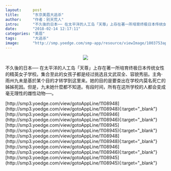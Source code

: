 ```yaml
---
layout:     post
title:      "东京美眉大逃杀"
author:     "作者：别天荒人"
intro:      "不久後的日本── 在太平洋的人工岛「天尊」上存在著一所培育终极日本传统女性的精英女子学校。集合至此的女孩子都是经过挑选且文武双全、容貌秀丽。主角‧雨州九未是基於某个目的才转学到这里来。她的目的是要查出在学校内莫名死亡的姊姊死因。但是，九未她什麼都不知道。有段时间，所有在这所学校的人都会变成毫无理性的雌性动物──。"
date:       "2018-02-14 12:17:11"
categories: "美眉"
tags:       "大逃杀"
image:      "http://smp.yoedge.com/smp-app/resource/viewImage/1003753appline.png"
---
```

<div style="text-align: center">
<p><img src="http://smp.yoedge.com/smp-app/resource/viewImage/1003753appline.png"/></p>
</div>
<p class="post-meta">
<span>不久後的日本── 在太平洋的人工岛「天尊」上存在著一所培育终极日本传统女性的精英女子学校。集合至此的女孩子都是经过挑选且文武双全、容貌秀丽。主角‧雨州九未是基於某个目的才转学到这里来。她的目的是要查出在学校内莫名死亡的姊姊死因。但是，九未她什麼都不知道。有段时间，所有在这所学校的人都会变成毫无理性的雌性动物──。</span>
</p>
[http://smp3.yoedge.com/view/gotoAppLine/1108948](http://smp3.yoedge.com/view/gotoAppLine/1108948){:target="_blank"}
[http://smp3.yoedge.com/view/gotoAppLine/1108946](http://smp3.yoedge.com/view/gotoAppLine/1108946){:target="_blank"}
[http://smp3.yoedge.com/view/gotoAppLine/1108945](http://smp3.yoedge.com/view/gotoAppLine/1108945){:target="_blank"}
[http://smp3.yoedge.com/view/gotoAppLine/1108948](http://smp3.yoedge.com/view/gotoAppLine/1108948){:target="_blank"}
[http://smp3.yoedge.com/view/gotoAppLine/1108946](http://smp3.yoedge.com/view/gotoAppLine/1108946){:target="_blank"}
[http://smp3.yoedge.com/view/gotoAppLine/1108945](http://smp3.yoedge.com/view/gotoAppLine/1108945){:target="_blank"}


